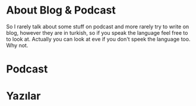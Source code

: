 # About Blog & Podcast 

So I rarely talk about some stuff on podcast and more rarely try to write on blog, however they are in turkish, so if you speak the language feel free to to look at. Actually you can look at eve if you don't speek the language too. Why not.

# Podcast
# Yazılar
 
